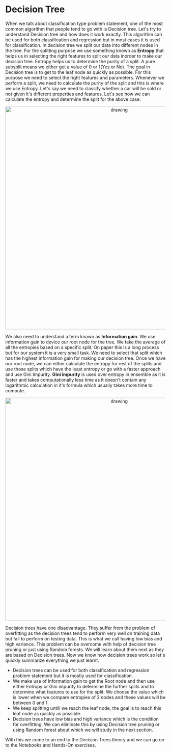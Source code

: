 # Decision Tree

When we talk about classification type problem statement, one of the most common algorithm that people tend to go with is Decision tree. Let's try to understand Decision tree and how does it work exactly. This algorithm can be used for both classification and regression but in most cases it is used for classification. In decision tree we split our data into different nodes in the tree. For the splitting purpose we use something known as **Entropy** that helps us in selecting the right features to split our data inorder to make our decision tree. Entropy helps us to determine the purity of a split. A pure subsplit means we either get a value of 0 or 1(Yes or No). The goal in Decision tree is to get to the leaf node as quickly as possible. For this purpose we need to select the right features and parameters. Whenever we perform a split, we need to calculate the purity of the split and this is where we use Entropy. Let's say we need to classify whether a car will be sold or not given it's different properties and features. Let's see how we can calculate the entropy and determine the split for the above case.</br>

<p align="center">
<img src="https://github.com/OneStep-elecTRON/ContentSection/blob/main/Decision%20Trees/DecisionTree-1.png" alt="drawing" width="700"/>
</p>


We also need to understand a term known as **Information gain**. We use information gain to device our root node for the tree. We take the average of all the entropies based on a specific split. On paper this is a long process but for our system it is a very small task. We need to select that split which has the highest information gain for making our decision tree. Once we have our root node, we can either calculate the entropy for rest of the splits and use those splits which have the least entropy or go with a faster approach and use Gini Impurity. **Gini impurity** is used over entropy in ensemble as it is faster and takes computationally less time as it doesn't contain any logarithmic calculation in it's formula which usually takes more time to compute. </br>

<p align="center">
<img src="https://github.com/OneStep-elecTRON/ContentSection/blob/main/Decision%20Trees/DecisionTree-1.png" alt="drawing" width="700"/>
</p>

Decision trees have one disadvantage. They suffer from the problem of overfitting as the decision trees tend to perform very well on training data but fail to perform on testing data. This is what we call having low bias and high variance. This problem can be overcome with help of decision tree pruning or just using Random forests. We will learn about them next as they are based on Decision trees. Now we know how decision trees work so let's quickly summarize everything we just learnt. </br>

- Decision trees can be used for both classification and regression problem statement but it is mostly used for classification.
- We make use of Information gain to get the Root node and then use either Entropy or Gini impurity to determine the further splits and to determine what features to use for the split. We choose the value which is lower when we compare entropies of 2 nodes and these values will be between 0 and 1.
- We keep splitting untill we reach the leaf node, the goal is to reach this leaf node as quickly as possible.
- Decision trees have low bias and high variance which is the condition for overfitting. We can eliminate this by using Decision tree pruning or using Random forest about which we will study in the next section.


With this we come to an end to the Decision Trees theory and we can go on to the Notebooks and Hands-On exercises. </br>
